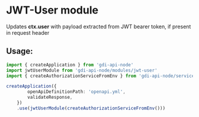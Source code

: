 # JWT-User module

Updates __ctx.user__ with payload extracted from JWT bearer token, if present in request header

## Usage:

```ts
import { createApplication } from 'gdi-api-node'
import jwtUserModule from 'gdi-api-node/modules/jwt-user'
import { createAuthorizationServiceFromEnv } from 'gdi-api-node/services/authorization-service'

createApplication({
		openApiDefinitionPath: 'openapi.yml',
		validateResponse,
	})
	.use(jwtUserModule(createAuthorizationServiceFromEnv()))
```